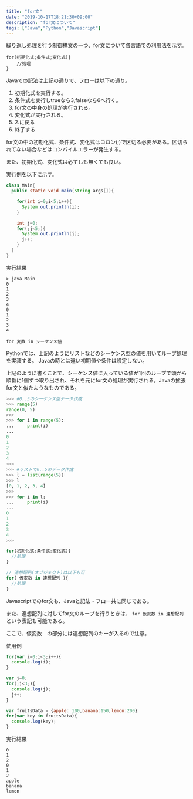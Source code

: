 ```yaml
---
title: "for文"
date: "2019-10-17T18:21:30+09:00"
description: "for文について"
tags: ["Java","Python","Javascript"]
---
```


繰り返し処理を行う制御構文の一つ、for文について各言語での利用法を示す。  

<div class="note_content_by_programming_language" id="note_content_Java">

```
for(初期化式;条件式;変化式){
    //処理
}
```

Javaでの記法は上記の通りで、フローは以下の通り。  

1. 初期化式を実行する。
2. 条件式を実行しtrueなら3,falseなら6へ行く。
3. for文の中身の処理が実行される。
4. 変化式が実行される。
5. 2.に戻る
6. 終了する

for文の中の初期化式、条件式、変化式はコロン(;)で区切る必要がある。区切られてない場合などはコンパイルエラーが発生する。

また、初期化式、変化式は必ずしも無くても良い。  

実行例を以下に示す。  

```java
class Main{
  public static void main(String args[]){

    for(int i=0;i<5;i++){
      System.out.println(i);
    }

    int j=0;
    for(;j<5;){
      System.out.println(j);
      j++;
    }
  }
}
```

実行結果

```
> java Main      
0
1
2
3
4
0
1
2
3
4
```

</div>
<div class="note_content_by_programming_language" id="note_content_Python">

`for 変数 in シーケンス値`

Pythonでは、上記のようにリストなどのシーケンス型の値を用いてループ処理を実装する。 Javaの時とは違い初期値や条件は設定しない。  

上記のように書くことで、シーケンス値に入っている値が1回のループで頭から順番に1個ずつ取り出され、それを元にfor文の処理が実行される。Javaの拡張for文と似たようなものである。  


```python
>>> #0..5のシーケンス型データ作成
>>> range(5)         
range(0, 5)
>>> 
>>> for i in range(5):
...     print(i)
... 
0
1
2
3
4
>>>
>>> #リストで0..5のデータ作成
>>> l = list(range(5)) 
>>> l
[0, 1, 2, 3, 4]
>>>
>>> for i in l:
...     print(i)
... 
0
1
2
3
4
>>> 
```

</div>
<div class="note_content_by_programming_language" id="note_content_Javascript">

```javascript
for(初期化式;条件式;変化式){
  //処理
}

// 連想配列(オブジェクト)は以下も可
for( 仮変数 in 連想配列 ){
  //処理
}
```

Javascriptでのfor文も、Javaと記法・フロー共に同じである。

また、連想配列に対してfor文のループを行うときは、 `for 仮変数 in 連想配列`　という表記も可能である。

ここで、仮変数　の部分には連想配列のキーが入るので注意。


使用例

```javascript
for(var i=0;i<3;i++){
  console.log(i);
}

var j=0;
for(;j<3;){
  console.log(j);
  j++;
}

var fruitsData = {apple: 100,banana:150,lemon:200}
for(var key in fruitsData){
  console.log(key);
}
```

実行結果

```
0
1
2
0
1
2
apple
banana
lemon
```

</div>
